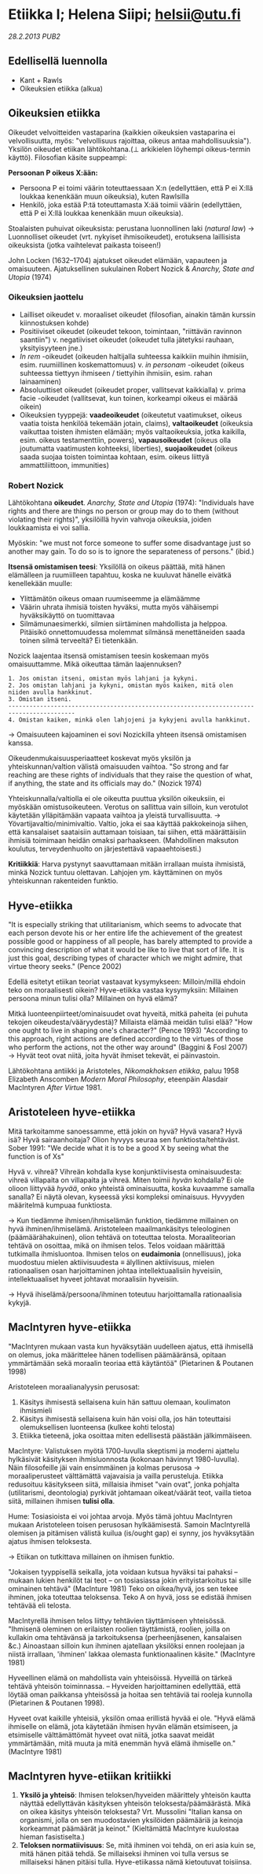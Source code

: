 # Etiikka I; Helena Siipi; helsii@utu.fi #
*28.2.2013 PUB2*

## Edellisellä luennolla ##

* Kant + Rawls
* Oikeuksien etiikka (alkua)

## Oikeuksien etiikka ##

Oikeudet velvoitteiden vastaparina (kaikkien oikeuksien vastaparina ei velvollisuutta, myös: "velvollisuus rajoittaa, oikeus antaa mahdollisuuksia"). Yksilön oikeudet etiikan lähtökohtana.(&perp; arkikielen löyhempi oikeus-termin käyttö). Filosofian käsite suppeampi:

**Persoonan P oikeus X:ään:**

* Persoona P ei toimi väärin toteuttaessaan X:n (edellyttäen, että P ei X:llä loukkaa kenenkään muun oikeuksia), kuten Rawlsilla
* Henkilö, joka estää P:tä toteuttamasta X:ää toimii väärin (edellyttäen, että P ei X:llä loukkaa kenenkään muun oikeuksia). 

Stoalaisten puhuivat oikeuksista: perustana luonnollinen laki (_natural law_) &rarr; Luonnolliset oikeudet (vrt. nykyiset ihmisoikeudet), erotuksena laillisista oikeuksista (jotka vaihtelevat paikasta toiseen!)

John Locken (1632&ndash;1704) ajatukset oikeudet elämään, vapauteen ja omaisuuteen. Ajatuksellinen sukulainen Robert Nozick &amp; _Anarchy, State and Utopia_ (1974)

### Oikeuksien jaottelu ###

* Lailliset oikeudet v. moraaliset oikeudet (filosofian, ainakin tämän kurssin kiinnostuksen kohde)
* Positiiviset oikeudet (oikeudet tekoon, toimintaan, "riittävän ravinnon saantiin") v. negatiiviset oikeudet (oikeudet tulla jätetyksi rauhaan, yksityisyyteen jne.)
* _In rem_ -oikeudet (oikeuden haltijalla suhteessa kaikkiin muihin ihmisiin, esim. ruumiillinen koskemattomuus) v. _in personam_ -oikeudet (oikeus suhteessa tiettyyn ihmiseen / tiettyihin ihmisiin, esim. rahan lainaaminen)
* Absoluuttiset oikeudet (oikeudet proper, vallitsevat kaikkialla) v. prima facie -oikeudet (vallitsevat, kun toinen, korkeampi oikeus ei määrää oikein)
* Oikeuksien tyyppejä: **vaadeoikeudet** (oikeutetut vaatimukset, oikeus vaatia toista henkilöä tekemään jotain, claims), **valtaoikeudet** (oikeuksia vaikuttaa toisten ihmisten elämään; myös valtaoikeuksia, jotka kaikilla, esim. oikeus testamenttiin, powers), **vapausoikeudet** (oikeus olla joutumatta vaatimusten kohteeksi, liberties), **suojaoikeudet** (oikeus saada suojaa toisten toimintaa kohtaan, esim. oikeus liittyä ammattiliittoon, immunities)

### Robert Nozick ###

Lähtökohtana **oikeudet**. _Anarchy, State and Utopia_ (1974): "Individuals have rights and there are things no person or group may do to them (without violating their rights)", yksilöillä hyvin vahvoja oikeuksia, joiden loukkaamista ei voi sallia.

Myöskin: "we must not force someone to suffer some disadvantage just so another may gain. To do so is to ignore the separateness of persons." (ibid.)

**Itsensä omistamisen teesi**: Yksilöllä on oikeus päättää, mitä hänen elämälleen ja ruumiilleen tapahtuu, koska ne kuuluvat hänelle eivätkä kenellekään muulle:

* Ylittämätön oikeus omaan ruumiseemme ja elämäämme
* Väärin uhrata ihmisiä toisten hyväksi, mutta myös vähäisempi hyväksikäyttö on tuomittavaa
* Silmämunaesimerkki, silmien siirtäminen mahdollista ja helppoa. Pitäisikö onnettomuudessa molemmat silmänsä menettäneiden saada toinen silmä terveeltä? Ei tietenkään.

Nozick laajentaa itsensä omistamisen teesin koskemaan myös omaisuuttamme. Mikä oikeuttaa tämän laajennuksen?

    1. Jos omistan itseni, omistan myös lahjani ja kykyni.
    2. Jos omistan lahjani ja kykyni, omistan myös kaiken, mitä olen niiden avulla hankkinut.
    3. Omistan itseni.
    -----------------------------------------------------------------------------------------
    4. Omistan kaiken, minkä olen lahjojeni ja kykyjeni avulla hankkinut.

&rarr; Omaisuuteen kajoaminen ei sovi Nozickilla yhteen itsensä omistamisen kanssa.

Oikeudenmukaisuusperiaatteet koskevat myös yksilön ja yhteiskunnan/valtion välistä omaisuuden vaihtoa. "So strong and far reaching are these rights of individuals that they raise the question of what, if anything, the state and its officials may do." (Nozick 1974)

Yhteiskunnalla/valtiolla ei ole oikeutta puuttua yksilön oikeuksiin, ei myöskään omistusoikeuteen. Verotus on sallittua vain silloin, kun verotulot käytetään ylläpitämään vapaata vaihtoa ja yleistä turvallisuutta. &rarr; Yövartijavaltio/minimivaltio. Valtio, joka ei saa käyttää pakkokeinoja siihen, että kansalaiset saataisiin auttamaan toisiaan, tai siihen, että määrättäisiin ihmisiä toimimaan heidän omaksi parhaakseen. (Mahdollinen maksuton koulutus, terveydenhuolto on järjestettävä vapaaehtoisesti.)

**Kritiikkiä**: Harva pystynyt saavuttamaan mitään irrallaan muista ihmisistä, minkä Nozick tuntuu olettavan. Lahjojen ym. käyttäminen on myös yhteiskunnan rakenteiden funktio.

## Hyve-etiikka ##

"It is especially striking that utilitarianism, which seems to advocate that each person devote his or her entire life the achievement of the greatest possible good or happiness of all people, has barely attempted to provide a convincing description of what it would be like to live that sort of life. It is just this goal, describing types of character which we might admire, that virtue theory seeks." (Pence 2002)

Edellä esitetyt etiikan teoriat vastaavat kysymykseen: Milloin/millä ehdoin teko on moraalisesti oikein? Hyve-etiikka vastaa kysymyksiin: Millainen persoona minun tulisi olla? Millainen on hyvä elämä?

Mitkä luonteenpiirteet/ominaisuudet ovat hyveitä, mitkä paheita (ei puhuta tekojen oikeudesta/vääryydestä)? Millaista elämää meidän tulisi elää? "How one ought to live in shaping one's character?" (Pence 1993) "According to this approach, right actions are defined according to the virtues of those who perform the actions, not the other way around" (Baggini &amp; Fosl 2007) &rarr; Hyvät teot ovat niitä, joita hyvät ihmiset tekevät, ei päinvastoin.

Lähtökohtana antiikki ja Aristoteles, _Nikomakhoksen etiikka_, paluu 1958 Elizabeth Anscomben _Modern Moral Philosophy_, eteenpäin Alasdair MacIntyren _After Virtue_ 1981.

## Aristoteleen hyve-etiikka ##

Mitä tarkoitamme sanoessamme, että jokin on hyvä? Hyvä vasara? Hyvä isä? Hyvä sairaanhoitaja? Olion hyvyys seuraa sen funktiosta/tehtäväst. Sober 1991: "We decide what it is to be a good X by seeing what the function is of Xs"

Hyvä v. vihreä? Vihreän kohdalla kyse konjunktiivisesta ominaisuudesta: vihreä villapaita on villapaita ja vihreä. Miten toimii _hyvän_ kohdalla? Ei ole olioon liittyvää _hyvää_, onko yhteistä ominaisuutta, koska kuvaamme samalla sanalla? Ei näytä olevan, kyseessä yksi kompleksi ominaisuus. Hyvyyden määritelmä kumpuaa funktiosta.

&rarr; Kun tiedämme ihmisen/ihmiselämän funktion, tiedämme millainen on hyvä ihminen/ihmiselämä. Aristoteleen maailmankäsitys teleologinen (päämäärähakuinen), olion tehtävä on toteuttaa telosta. Moraaliteorian tehtävä on osoittaa, mikä on ihmisen telos. Telos voidaan määrittää tutkimalla ihmisluontoa. Ihmisen telos on **eudaimonia** (onnellisuus), joka muodostuu mielen aktiivisuudesta &equiv; älyllinen aktiivisuus, mielen rationaalisen osan harjoittaminen johtaa intellektuaalisiin hyveisiin, intellektuaaliset hyveet johtavat moraalisiin hyveisiin.

&rarr; Hyvä ihiselämä/persoona/ihminen toteutuu harjoittamalla rationaalisia kykyjä.

## MacIntyren hyve-etiikka ##

"MacIntyren mukaan vasta kun hyväksytään uudelleen ajatus, että ihmisellä on olemus, joka määrittelee hänen todellisen päämääränsä, opitaan ymmärtämään sekä moraalin teoriaa että käytäntöä" (Pietarinen &amp; Poutanen 1998)

Aristoteleen moraalianalyysin perusosat:

1. Käsitys ihmisestä sellaisena kuin hän sattuu olemaan, koulimaton ihmismieli
2. Käsitys ihmisestä sellaisena kuin hän voisi olla, jos hän toteuttaisi olemuksellisen luonteensa (kulkee kohti telosta)
3. Etiikka tieteenä, joka osoittaa miten edellisestä päästään jälkimmäiseen.

MacIntyre: Valistuksen myötä 1700-luvulla skeptismi ja moderni ajattelu hylkäsivät käsityksen ihmisluonnosta (kokonaan hävinnyt 1980-luvulla). Näin filosofeille jäi vain ensimmäinen ja kolmas perusosa &rarr; moraaliperusteet välttämättä vajavaisia ja vailla perusteluja. Etiikka redusoituu käsitykseen siitä, millaisia ihmiset "vain ovat", jonka pohjalta (utilitarismi, deontologia) pyrkivät johtamaan oikeat/väärät teot, vailla tietoa siitä, millainen ihmisen **tulisi olla**.

Hume: Tosiasioista ei voi johtaa arvoja. Myös tämä johtuu MacIntyren mukaan Aristoteleen toisen perusosan hylkäämisestä. Samoin MacIntyrellä olemisen ja pitämisen välistä kuilua (is/ought gap) ei synny, jos hyväksytään ajatus ihmisen teloksesta.

&rarr; Etiikan on tutkittava millainen on ihmisen funktio.

"Jokaisen tyyppisellä seikalla, jota voidaan kutsua hyväksi tai pahaksi &ndash; mukaan lukien henkilöt tai teot &ndash; on tosiasiassa jokin erityistarkoitus tai sille ominainen tehtävä" (MacInture 1981) Teko on oikea/hyvä, jos sen tekee ihminen, joka toteuttaa teloksensa. Teko A on hyvä, joss se edistää ihmisen tehtävää eli telosta.

MacIntyrellä ihmisen telos liittyy tehtävien täyttämiseen yhteisössä. "Ihmisenä oleminen on erilaisten roolien täyttämistä, roolien, joilla on kullakin oma tehtävänsä ja tarkoituksensa (perheenjäsenen, kansalaisen &amp;c.) Ainoastaan silloin kun ihminen ajatellaan yksilöksi ennen roolejaan ja niistä irrallaan, 'ihminen' lakkaa
olemasta funktionaalinen käsite." (MacIntyre 1981)

Hyveellinen elämä on mahdollista vain yhteisöissä. Hyveillä on tärkeä tehtävä yhteisön toiminnassa. &ndash; Hyveiden harjoittaminen edellyttää, että löytää oman paikkansa yhteisössä ja hoitaa sen tehtäviä tai rooleja kunnolla (Pietarinen &amp; Poutanen 1998).

Hyveet ovat kaikille yhteisiä, yksilön omaa erillistä hyvää ei ole. "Hyvä elämä ihmiselle on elämä, jota käytetään ihmisen hyvän elämän etsimiseen, ja etsimiselle välttämättömät hyveet ovat niitä, jotka saavat meidät ymmärtämään, mitä muuta ja mitä enemmän hyvä elämä ihmiselle on." (MacIntyre 1981)

## MacIntyren hyve-etiikan kritiikki ##

1. **Yksilö ja yhteisö**: Ihmisen teloksen/hyveiden määrittely yhteisön kautta näyttää edellyttävän käsityksen yhteisön teloksesta/päämäärästä. Mikä on oikea käsitys yhteisön teloksesta? Vrt. Mussolini "Italian kansa on organismi, jolla on sen muodostavien yksilöiden päämääriä ja keinoja korkeammat päämäärät ja keinot." (Kieltämättä MacIntyre kuulostaa hieman fasistiselta.)
2. **Teloksen normatiivisuus**:  Se, mitä ihminen voi tehdä, on eri asia kuin se, mitä hänen pitää tehdä. Se millaiseksi ihminen voi tulla versus se millaiseksi hänen pitäisi tulla. Hyve-etiikassa nämä kietoutuvat toisiinsa.


